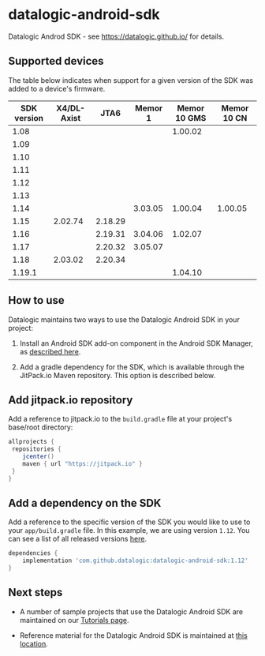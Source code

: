# datalogic-android-sdk

Datalogic Androd SDK - see https://datalogic.github.io/ for details.  

## Supported devices

The table below indicates when support for a given version of the SDK was added to a device's firmware.

| SDK version | X4/DL-Axist | JTA6   | Memor 1 | Memor 10 GMS | Memor 10 CN |
|-------------|-------------|--------|---------|--------------|-------------|
| 1.08        |             |        |         | 1.00.02      |             |
| 1.09        |             |        |         |              |             |
| 1.10        |             |        |         |              |             |
| 1.11        |             |        |         |              |             |
| 1.12        |             |        |         |              |             |
| 1.13        |             |        |         |              |             |
| 1.14        |             |        | 3.03.05 | 1.00.04      | 1.00.05     |
| 1.15        | 2.02.74     | 2.18.29|         |              |             |
| 1.16        |             | 2.19.31| 3.04.06 | 1.02.07      |             |
| 1.17        |             | 2.20.32| 3.05.07 |              |             |
| 1.18        | 2.03.02     | 2.20.34|         |              |             |
| 1.19.1      |             |        |         | 1.04.10      |             |

## How to use

Datalogic maintains two ways to use the Datalogic Android SDK in your project:

1. Install an Android SDK add-on component in the Android SDK Manager, as [described here](http://datalogic.github.io/quick-start/android-studio.html).

2. Add a gradle dependency for the SDK, which is available through the JitPack.io Maven repository.  This option is described below.

## Add jitpack.io repository

Add a reference to jitpack.io to the `build.gradle` file at your project's base/root directory:

```gradle
allprojects {
 repositories {
    jcenter()
    maven { url "https://jitpack.io" }
 }
}
```

## Add a dependency on the SDK

Add a reference to the specific version of the SDK you would like to use to your `app/build.gradle` file. In this example, we are using version `1.12`. You can see a list of all released versions [here](https://github.com/datalogic/datalogic-android-sdk/releases).

```gradle
dependencies {
    implementation 'com.github.datalogic:datalogic-android-sdk:1.12'
}
```

## Next steps
- A number of sample projects that use the Datalogic Android SDK are maintained on our [Tutorials page](http://datalogic.github.io/tutorials/).

- Reference material for the Datalogic Android SDK is maintained at [this location](https://datalogic.github.io/android-sdk-docs/reference/packages.html).
